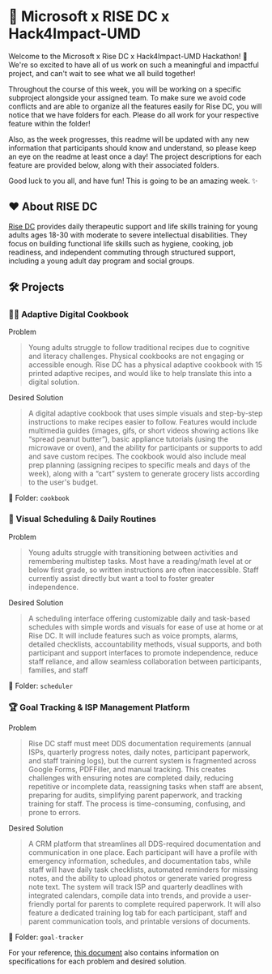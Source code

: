 # 🚀 Microsoft x RISE DC x Hack4Impact-UMD
Welcome to the Microsoft x Rise DC x Hack4Impact-UMD Hackathon! 🎉 We're so excited to have all of us work on such a meaningful and impactful project, and can't wait to see what we all build together!

Throughout the course of this week, you will be working on a specific subproject alongside your assigned team. To make sure we avoid code conflicts and are able to organize all the features easily for Rise DC, you will notice that we have folders for each. Please do all work for your respective feature within the folder!

Also, as the week progresses, this readme will be updated with any new information that participants should know and understand, so please keep an eye on the readme at least once a day!
The project descriptions for each feature are provided below, along with their associated folders.

Good luck to you all, and have fun! This is going to be an amazing week. ✨

## ❤️ About RISE DC

[Rise DC](https://www.risewithusdc.com/) provides daily therapeutic support and life skills training for young adults ages 18-30 with moderate to severe intellectual disabilities. They focus on building functional life skills such as hygiene, cooking, job readiness, and independent commuting through structured support, including a young adult day program and social groups.

## 🛠️ Projects

### 🧑‍🍳 Adaptive Digital Cookbook
Problem

> Young adults struggle to follow traditional recipes due to cognitive and literacy challenges. Physical cookbooks are not engaging or accessible enough. Rise DC has a physical adaptive cookbook with 15 printed adaptive recipes, and would like to help translate this into a digital solution.

Desired Solution

> A digital adaptive cookbook that uses simple visuals and step-by-step instructions to make recipes easier to follow. Features would include multimedia guides (images, gifs, or short videos showing actions like “spread peanut butter”), basic appliance tutorials (using the microwave or oven), and the ability for participants or supports to add and save custom recipes. The cookbook would also include meal prep planning (assigning recipes to specific meals and days of the week), along with a “cart” system to generate grocery lists according to the user's budget.

📁 Folder: `cookbook`


### 📆 Visual Scheduling & Daily Routines

Problem

 > Young adults struggle with transitioning between activities and remembering multistep tasks. Most have a reading/math level at or below first grade, so written instructions are often inaccessible. Staff currently assist directly but want a tool to foster greater independence.

Desired Solution

> A scheduling interface offering customizable daily and task-based schedules with simple words and visuals for ease of use at home or at Rise DC. It will include features such as voice prompts, alarms, detailed checklists, accountability methods, visual supports, and both participant and support interfaces to promote independence, reduce staff reliance, and allow seamless collaboration between participants, families, and staff

📁 Folder: `scheduler` 


### 🏆 Goal Tracking & ISP Management Platform

Problem

> Rise DC staff must meet DDS documentation requirements (annual ISPs, quarterly progress notes, daily notes, participant paperwork, and staff training logs), but the current system is fragmented across Google Forms, PDFFiller, and manual tracking. This creates challenges with ensuring notes are completed daily, reducing repetitive or incomplete data, reassigning tasks when staff are absent, preparing for audits, simplifying parent paperwork, and tracking training for staff. The process is time-consuming, confusing, and prone to errors.

Desired Solution

> A CRM platform that streamlines all DDS-required documentation and communication in one place. Each participant will have a profile with emergency information, schedules, and documentation tabs, while staff will have daily task checklists, automated reminders for missing notes, and the ability to upload photos or generate varied progress note text. The system will track ISP and quarterly deadlines with integrated calendars, compile data into trends, and provide a user-friendly portal for parents to complete required paperwork. It will also feature a dedicated training log tab for each participant, staff and parent communication tools, and printable versions of documents.

📁 Folder: `goal-tracker`


For your reference, [this document](https://docs.google.com/document/d/1QoyHmOhcS8u4RWKbkYsZFRUyoqzl7UF9Ki5QRweSVQ0/edit?tab=t.0) also contains information on specifications for each problem and desired solution.

